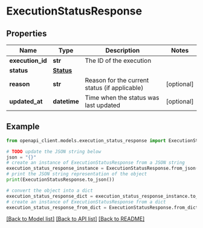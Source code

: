 # ExecutionStatusResponse


## Properties

Name | Type | Description | Notes
------------ | ------------- | ------------- | -------------
**execution_id** | **str** | The ID of the execution | 
**status** | [**Status**](Status.md) |  | 
**reason** | **str** | Reason for the current status (if applicable) | [optional] 
**updated_at** | **datetime** | Time when the status was last updated | [optional] 

## Example

```python
from openapi_client.models.execution_status_response import ExecutionStatusResponse

# TODO update the JSON string below
json = "{}"
# create an instance of ExecutionStatusResponse from a JSON string
execution_status_response_instance = ExecutionStatusResponse.from_json(json)
# print the JSON string representation of the object
print(ExecutionStatusResponse.to_json())

# convert the object into a dict
execution_status_response_dict = execution_status_response_instance.to_dict()
# create an instance of ExecutionStatusResponse from a dict
execution_status_response_from_dict = ExecutionStatusResponse.from_dict(execution_status_response_dict)
```
[[Back to Model list]](../README.md#documentation-for-models) [[Back to API list]](../README.md#documentation-for-api-endpoints) [[Back to README]](../README.md)


